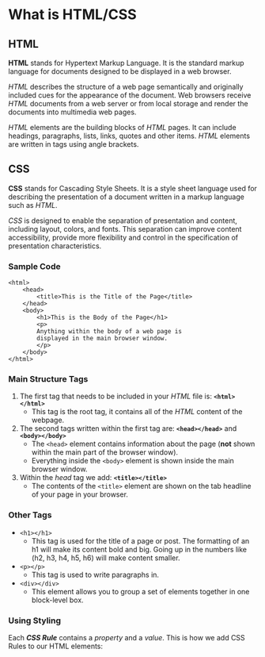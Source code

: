 # What is HTML/CSS

## HTML

**HTML** stands for Hypertext Markup Language. It is the standard markup language for documents designed to be displayed in a web browser. 

*HTML* describes the structure of a web page semantically and originally included cues for the appearance of the document.
Web browsers receive *HTML* documents from a web server or from local storage and render the documents into multimedia web pages. 

*HTML* elements are the building blocks of *HTML* pages. It can include headings, paragraphs, lists, links, quotes and other items. *HTML* elements are written in tags using angle brackets. 

## CSS
**CSS** stands for Cascading Style Sheets. It is a style sheet language used for describing the presentation of a document written in a markup language such as *HTML*. 

*CSS* is designed to enable the separation of presentation and content, including layout, colors, and fonts. 
This separation can improve content accessibility, provide more flexibility and control in the specification of presentation characteristics.

### Sample Code 
```
<html>
    <head>
        <title>This is the Title of the Page</title>
    </head>
    <body>
        <h1>This is the Body of the Page</h1>
        <p>
        Anything within the body of a web page is
        displayed in the main browser window.
        </p>
    </body>
</html>
```

### Main Structure Tags

1. The first tag that needs to be included in your *HTML* file is:
    **`<html></html>`**
    - This tag is the root tag, it contains all of the *HTML* content of the webpage.
2. The second tags written within the first tag are: 
   **`<head></head>`** and **`<body></body>`**
    - The `<head>` element contains information about the page (**not** shown within the main part of the browser window).
    - Everything inside the `<body>` element is shown inside the main browser window.
3. Within the *head* tag we add: 
   **`<title></title>`**
    - The contents of the `<title>` element are shown on the tab headline of your page in your browser.


### Other Tags

- `<h1></h1>`
    * This tag is used for the title of a page or post. The formatting of an h1 will make its content bold and big. 
      Going up in the numbers like (h2, h3, h4, h5, h6) will make content smaller.
- `<p></p>`
    * This tag is used to write paragraphs in.
- `<div></div>`
    * This element allows you to group a set of elements together in one block-level box.


### Using Styling
Each **_CSS Rule_** contains a *property* and a *value*.
This is how we add CSS Rules to our HTML elements:

```

```